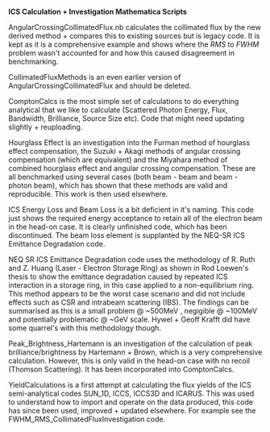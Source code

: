 __ICS Calculation + Investigation Mathematica Scripts__

AngularCrossingCollimatedFlux.nb calculates the collimated flux by the new derived method + compares this to existing sources but is legacy code.
It is kept as it is a comprehensive example and shows where the *RMS* to *FWHM* problem wasn't accounted for and how this caused disagreement in benchmarking.

CollimatedFluxMethods is an even earlier version of AngularCrossingCollimatedFlux and should be deleted.

ComptonCalcs is the most simple set of calculations to do everything analytical that we like to calculate (Scattered Photon Energy, Flux, Bandwidth, Brilliance, Source Size etc).
Code that might need updating slightly + reuploading.

Hourglass Effect is an investigation into the Furman method of hourglass effect compensation, the Suzuki + Akagi methods of angular crossing compensation (which are equivalent)
and the Miyahara method of combined hourglass effect and angular crossing compensation. These are all benchmarked using several cases (both beam - beam and beam - photon beam),
which has shown that these methods are valid and reproducible. This work is then used elsewhere.

ICS Energy Loss and Beam Loss is a bit deficient in it's naming. This code just shows the required energy acceptance to retain all of the electron beam in the head-on case.
It is clearly unfinished code, which has been discontinued. The beam loss element is supplanted by the NEQ-SR ICS Emittance Degradation code. 

NEQ SR ICS Emittance Degradation code uses the methodology of R. Ruth and Z. Huang (Laser - Electron Storage Ring) as shown in Rod Loewen's thesis to show the emittance degradation
caused by repeated ICS interaction in a storage ring, in this case applied to a non-equilibrium ring. This method appears to be the worst case scenario and did not include effects
such as CSR and intrabeam scattering (IBS). The findings can be summarised as this is a small problem @ ~500MeV , negigible @ ~100MeV and potentially problematic @ ~GeV scale.
Hywel + Geoff Krafft did have some quarrel's with this methodology though.

Peak_Brightness_Hartemann is an investigation of the calculation of peak brilliance/brightness by Hartemann + Brown, which is a very comprehensive calculation. However, this is only
valid in the head-on case with no recoil (Thomson Scattering). It has been incorporated into ComptonCalcs.

YieldCalculations is a first attempt at calculating the flux yields of the ICS semi-analytical codes SUN_1D, ICCS, ICCS3D and ICARUS. This was used to understand how to import and operate
on the data produced, this code has since been used, improved + updated elsewhere. For example see the FWHM_RMS_CollimatedFluxInvestigation code.
